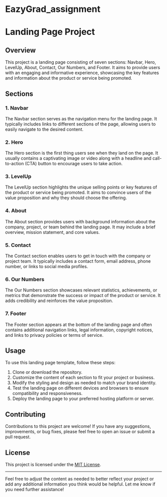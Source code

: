 # EazyGrad_assignment
# Landing Page Project

## Overview

This project is a landing page consisting of seven sections: Navbar, Hero, LevelUp, About, Contact, Our Numbers, and Footer. It aims to provide users with an engaging and informative experience, showcasing the key features and information about the product or service being promoted.

## Sections

### 1. Navbar

The Navbar section serves as the navigation menu for the landing page. It typically includes links to different sections of the page, allowing users to easily navigate to the desired content.

### 2. Hero

The Hero section is the first thing users see when they land on the page. It usually contains a captivating image or video along with a headline and call-to-action (CTA) button to encourage users to take action.

### 3. LevelUp

The LevelUp section highlights the unique selling points or key features of the product or service being promoted. It aims to convince users of the value proposition and why they should choose the offering.

### 4. About

The About section provides users with background information about the company, project, or team behind the landing page. It may include a brief overview, mission statement, and core values.

### 5. Contact

The Contact section enables users to get in touch with the company or project team. It typically includes a contact form, email address, phone number, or links to social media profiles.

### 6. Our Numbers

The Our Numbers section showcases relevant statistics, achievements, or metrics that demonstrate the success or impact of the product or service. It adds credibility and reinforces the value proposition.

### 7. Footer

The Footer section appears at the bottom of the landing page and often contains additional navigation links, legal information, copyright notices, and links to privacy policies or terms of service.

## Usage

To use this landing page template, follow these steps:

1. Clone or download the repository.
2. Customize the content of each section to fit your project or business.
3. Modify the styling and design as needed to match your brand identity.
4. Test the landing page on different devices and browsers to ensure compatibility and responsiveness.
5. Deploy the landing page to your preferred hosting platform or server.

## Contributing

Contributions to this project are welcome! If you have any suggestions, improvements, or bug fixes, please feel free to open an issue or submit a pull request.

## License

This project is licensed under the [MIT License](LICENSE).

---

Feel free to adjust the content as needed to better reflect your project or add any additional information you think would be helpful. Let me know if you need further assistance!